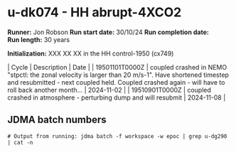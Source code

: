 # u-dk074 - HH abrupt-4XCO2

**Runner:** Jon Robson
**Run start date:** 30/10/24
**Run completion date:**  
**Run length:** 30 years  

**Initialization:** XXX XX XX in the HH control-1950 (cx749)

| Cycle | Description | Date |
| 19501101T0000Z | coupled crashed in NEMO "stpctl: the zonal velocity is larger than 20 m/s-1". Have shortened timestep and resubmitted - next coupled held. Coupled crashed again - will have to roll back another month... | 2024-11-02 |
| 19510901T0000Z | coupled crashed in atmosphere - perturbing dump and will resubmit | 2024-11-08 |



 


## JDMA batch numbers
```
# Output from running: jdma batch -f workspace -w epoc | grep u-dg290 | cat -n

```
